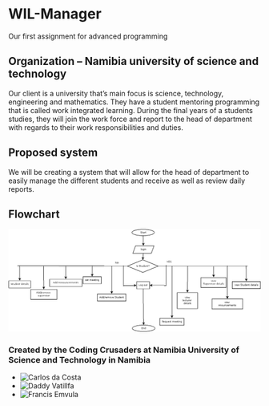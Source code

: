 # WIL-Manager
Our first assignment for advanced programming


## Organization – Namibia university of science and technology
Our client is a university that’s main focus is science, technology, engineering and mathematics. 
They have a student mentoring programming that is called work integrated learning. During the final years of a students studies, they will join the work force and report to the head of department with regards to their work responsibilities and duties. 

## Proposed system
We will be creating a system that will allow for the head of department to easily manage the different students and receive as well as review daily reports.

## Flowchart
![FLOWCHART](flowchart.png)

### Created by the Coding Crusaders at Namibia University of Science  and Technology in Namibia
- ![Carlos da Costa](https://github.com/Calolocosta)
- ![Daddy Vatillfa]()
- ![Francis Emvula](https://github.com/Wombola)
